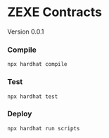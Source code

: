# ZEXE Contracts
Version 0.0.1

### Compile
`npx hardhat compile`
### Test
`npx hardhat test`
### Deploy
`npx hardhat run scripts`